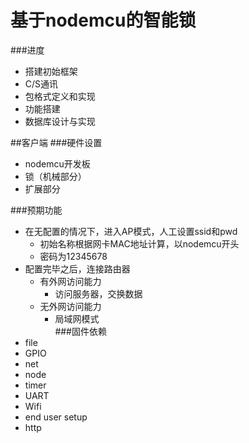 # 基于nodemcu的智能锁
###进度
* 搭建初始框架
* C/S通讯
* 包格式定义和实现
* 功能搭建
* 数据库设计与实现

##客户端
###硬件设置
* nodemcu开发板
* 锁（机械部分）
* 扩展部分

###预期功能
* 在无配置的情况下，进入AP模式，人工设置ssid和pwd
    * 初始名称根据网卡MAC地址计算，以nodemcu开头
    * 密码为12345678
* 配置完毕之后，连接路由器
   * 有外网访问能力
       * 访问服务器，交换数据
	* 无外网访问能力
    	* 局域网模式 	
###固件依赖
* file
* GPIO
* net
* node
* timer
* UART
* Wifi
* end user setup
* http
